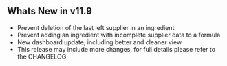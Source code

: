 Whats New in v11.9
--------------------------
- Prevent deletion of the last left supplier in an ingredient
- Prevent adding an ingredient with incomplete supplier data to a formula
- New dashboard update, including better and  cleaner view
- This release may include more changes, for full details please refer to the CHANGELOG
